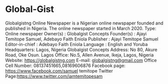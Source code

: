 # Global-Gist
Globalgistng Online Newspaper is a Nigerian online newspaper founded and published in Nigeria. The online newspaper started in March 2020.  Type: Online newspaper   Owner(s) : Globalgist Concepts   Founder(s) : Ajayi Temitope Samuel, Adebayo Faith Eniola   Publisher : Ajayi Temitope Samuel   Editor-in-chief : Adebayo Faith Eniola   Language : English and Yoruba   Headquarters: Lagos, Nigeria  Globalgist Concepts Address: No 80, Akure Road, Oke Osun.  Lagos Office: No.5, Allen Avenue, Ikeja, Lagos, Nigeria  Website: https://globalgistng.com  E-mail: globalgistng@gmail.com  Office Cell Number: 08137451665,08169606876  Facebook page: https://www.facebook.com/samuel temitope  Twitter Page:https://www.twitter.com/iamtemitopesam
